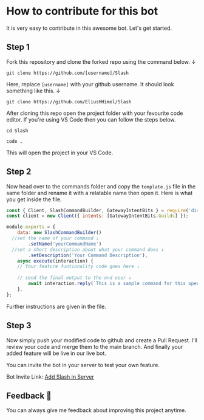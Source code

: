 # How to contribute for this bot

It is very easy to contribute in this awesome bot.
Let's get started.

## Step 1
Fork this repository and clone the forked repo using the command below. ↓ 
```
git clone https://github.com/[username]/Slash
```
Here, replace `[username]` with your github username. It should look something like this. ↓ 
```
git clone https://github.com/EliusHHimel/Slash
```
After cloning this repo open the project folder with your fevourite code editor. If you're using VS Code then you can follow the steps below.

```
cd Slash
```
```
code .
```
This will open the project in your VS Code.

## Step 2
Now head over to the commands folder and copy the `template.js` file in the same folder and rename it with a relatable name then open it.
Here is what you get inside the file.
```js
const { Client, SlashCommandBuilder, GatewayIntentBits } = require('discord.js');
const client = new Client({ intents: [GatewayIntentBits.Guilds] });

module.exports = {
	data: new SlashCommandBuilder()
  //set the name of your command ↓ 
		.setName('yourCommandName')
  //set a short description about what your command does ↓  
		.setDescription('Your Command Description'),
	async execute(interaction) {
    // Your feature funtionality code goes here ↓ 
    
    // send the final output to the end user ↓ 
		await interaction.reply(`This is a sample command for this open source project. More details in our GitHub Repository. \n GitHub: https://github.com/EliusHHimel/Slash`);
	},
};
```
Further instructions are given in the file.

## Step 3
Now simply push your modified code to github and create a Pull Request. I'll review your code and merge them to the main branch. And finally your added feature will be live in our live bot.

You can invite the bot in your server to test your own feature.

Bot Invite Link: [Add Slash in Server](https://discord.com/api/oauth2/authorize?client_id=1053590161897816114&permissions=8&scope=bot%20applications.commands)


## Feedback 🚀
You can always give me feedback about improving this project anytime.